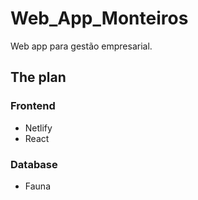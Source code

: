 # Web_App_Monteiros
Web app para gestão empresarial.

## The plan

### Frontend
* Netlify
* React

### Database
* Fauna
